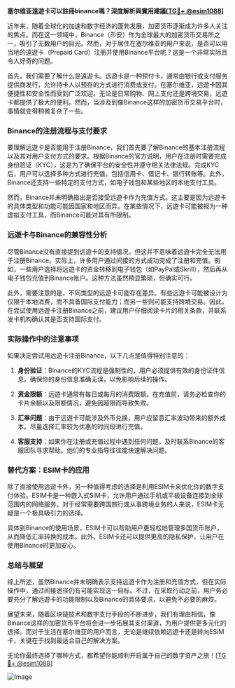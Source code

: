 **塞尔维亚遠遊卡可以註冊binance嗎？深度解析與實用建議[[TG💪+ @esim1088](https://t.me/s/esim1088)]**

近年来，随着全球化的加速和数字经济的蓬勃发展，加密货币逐渐成为许多人关注的焦点。而在这一领域中，Binance（币安）作为全球最大的加密货币交易所之一，吸引了无数用户的目光。然而，对于居住在塞尔维亚的用户来说，是否可以用当地的遠遊卡（Prepaid Card）注册并使用Binance平台呢？这是一个非常实际且令人好奇的问题。

首先，我们需要了解什么是遠遊卡。远遊卡是一种预付卡，通常由银行或支付服务提供商发行，允许持卡人以预存的方式进行消费或支付。在塞尔维亚，远遊卡因其便捷性和安全性而受到广泛欢迎。无论是日常购物、网上支付还是跨境交易，远遊卡都提供了极大的便利。然而，当涉及到像Binance这样的加密货币交易平台时，事情就变得稍微复杂了一些。

### Binance的注册流程与支付要求

要理解远遊卡是否能用于注册Binance，我们首先要了解Binance的基本注册流程以及其对用户支付方式的要求。根据Binance的官方说明，用户在注册时需要完成身份验证（KYC），这是为了确保平台的安全性并遵守相关法律法规。完成KYC后，用户可以选择多种方式进行充值，包括信用卡、借记卡、银行转账等。此外，Binance还支持一些特定的支付方式，如电子钱包和某些地区的本地支付工具。

然而，Binance并未明确指出是否接受远遊卡作为充值方式。这主要是因为远遊卡的具体类型和功能可能因国家和地区而异。在某些情况下，远遊卡可能被视为一种虚拟支付工具，而Binance可能对其有所限制。

### 远遊卡与Binance的兼容性分析

尽管Binance没有直接提到远遊卡的支持情况，但这并不意味着远遊卡完全无法用于注册Binance。实际上，许多用户通过间接的方式成功完成了注册和充值。例如，一些用户选择将远遊卡的资金转移到电子钱包（如PayPal或Skrill），然后再从电子钱包充值到Binance账户。这种方法虽然稍显繁琐，但确实可行。

此外，需要注意的是，不同类型的远遊卡可能存在差异。有些远遊卡可能被设计为仅限于本地消费，而不具备国际支付能力；而另一些则可能支持跨境交易。因此，在尝试使用远遊卡注册Binance之前，建议用户仔细阅读卡片的相关条款，并联系发卡机构确认其是否支持国际支付。

### 实际操作中的注意事项

如果决定尝试用远遊卡注册Binance，以下几点是值得特别注意的：

1. **身份验证**：Binance的KYC流程是强制性的，用户必须提供有效的身份证件信息。确保你的身份信息准确无误，以免影响后续的操作。
   
2. **资金限额**：远遊卡通常有每日或每月的消费限额。在充值前，请务必检查你的卡片余额以及限额情况，避免因超限而导致失败。

3. **汇率问题**：由于远遊卡可能涉及外币兑换，用户应留意汇率波动带来的额外成本。尽量选择汇率较为优惠的时间段进行充值。

4. **客服支持**：如果你在注册或充值过程中遇到任何问题，及时联系Binance的客服团队寻求帮助。他们的专业指导往往能快速解决问题。

### 替代方案：ESIM卡的应用

除了直接使用远遊卡外，另一种值得考虑的选择是利用ESIM卡来优化你的数字支付体验。ESIM卡是一种嵌入式SIM卡，允许用户通过手机或平板设备连接到全球范围内的网络服务。对于经常需要跨国旅行或从事跨境业务的人来说，ESIM卡无疑是一个极具吸引力的选择。

具体到Binance的使用场景，ESIM卡可以帮助用户更轻松地管理多国货币账户，从而降低汇率转换的成本。此外，ESIM卡还可以提供更高的隐私保护，让用户在使用Binance时更加安心。

### 总结与展望

综上所述，虽然Binance并未明确表示支持远遊卡作为注册和充值方式，但在实际操作中，通过间接途径仍有可能实现这一目标。不过，在采取行动之前，用户务必要充分了解远遊卡的功能限制以及Binance的具体要求，以避免不必要的麻烦。

展望未来，随着区块链技术和数字支付手段的不断进步，我们有理由相信，像Binance这样的加密货币平台将会进一步拓展其支付渠道，为用户提供更多元化的选择。而对于生活在塞尔维亚的用户而言，无论是继续依赖远遊卡还是转向ESIM卡，关键在于找到最适合自己的解决方案。

无论你最终选择了哪种方式，都希望你能顺利开启属于自己的数字资产之旅！[[TG💪+ @esim1088](https://t.me/s/esim1088)]

![Image](https://i.postimg.cc/4NQfJmqS/Snipaste-2025-05-13-00-14-12.png)